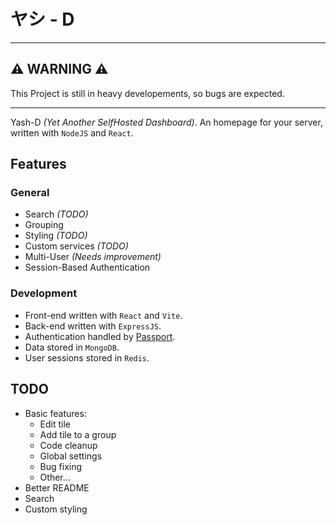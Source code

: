 # ヤシ - D
---

## ⚠️ WARNING ⚠️
This Project is still in heavy developements, so bugs are expected.

---

Yash-D *(Yet Another SelfHosted Dashboard)*.
An homepage for your server, written with `NodeJS` and `React`.

## Features

### General
- Search *(TODO)*
- Grouping
- Styling *(TODO)*
- Custom services *(TODO)*
- Multi-User *(Needs improvement)*
- Session-Based Authentication

### Development
- Front-end written with `React` and `Vite`.
- Back-end written with `ExpressJS`.
- Authentication handled by [Passport](https://www.passportjs.org/).
- Data stored in `MongoDB`.
- User sessions stored in `Redis`.




## TODO

- Basic features:
  - Edit tile
  - Add tile to a group
  - Code cleanup
  - Global settings
  - Bug fixing
  - Other...
- Better README
- Search
- Custom styling


 